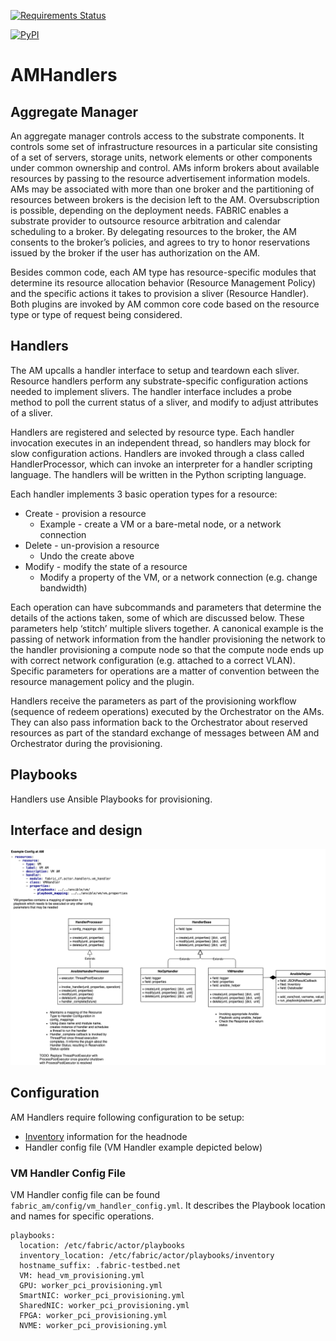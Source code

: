 [![Requirements Status](https://requires.io/github/fabric-testbed/AMHandlers/requirements.svg?branch=main)](https://requires.io/github/fabric-testbed/AMHandlers/requirements/?branch=main)

[![PyPI](https://img.shields.io/pypi/v/fabric-am-handlers?style=plastic)](https://pypi.org/project/fabric-am-handlers/)

# AMHandlers
## Aggregate Manager
An aggregate manager controls access to the substrate components. It controls some set of infrastructure resources in a particular site consisting of a set of servers, storage units, network elements or other components under common ownership and control. AMs inform brokers about available resources by passing to the resource advertisement information models. AMs may be associated with more than one broker and the partitioning of resources between brokers is the decision left to the AM. Oversubscription is possible, depending on the deployment needs.
FABRIC enables a substrate provider to outsource resource arbitration and calendar scheduling to a broker. By delegating resources to the broker, the AM consents to the broker’s policies, and agrees to try to honor reservations issued by the broker if the user has authorization on the AM. 

Besides common code, each AM type has resource-specific modules that determine its resource allocation behavior (Resource Management Policy) and the specific actions it takes to provision a sliver (Resource Handler). Both plugins are invoked by AM common core code based on the resource type or type of request being considered. 

## Handlers
The AM upcalls a handler interface to setup and teardown each sliver. Resource handlers perform any substrate-specific configuration actions needed to implement slivers. The handler interface includes a probe method to poll the current status of a sliver, and modify to adjust attributes of a sliver. 

Handlers are registered and selected by resource type. Each handler invocation executes in an independent thread, so handlers may block for slow configuration actions. Handlers are invoked through a class called HandlerProcessor, which can invoke an interpreter for a handler scripting language. The handlers will be written in the Python scripting language. 

Each handler implements 3 basic operation types for a resource:
- Create - provision a resource
  - Example - create a VM or a bare-metal node, or a network connection
- Delete - un-provision a resource
  - Undo the create above
- Modify - modify the state of a resource
  - Modify a property of the VM, or a network connection (e.g. change bandwidth)
  
Each operation can have subcommands and parameters that determine the details of the actions taken, some of which are discussed below. These parameters help ‘stitch’ multiple slivers together. A canonical example is the passing of network information from the handler provisioning the network to the handler provisioning a compute node so that the compute node ends up with correct network configuration (e.g. attached to a correct VLAN). Specific parameters for operations are a matter of convention between the resource management policy and the plugin. 

Handlers receive the parameters as part of the provisioning workflow (sequence of redeem operations) executed by the Orchestrator on the AMs. They can also pass information back to the Orchestrator about reserved resources as part of the standard exchange of messages between AM and Orchestrator during the provisioning.

## Playbooks
Handlers use Ansible Playbooks for provisioning.  

## Interface and design
![Class Diagram](./images/handlers.png)

## Configuration
AM Handlers require following configuration to be setup:
- [Inventory](./fabric_am/playbooks/inventory) information for the headnode 
- Handler config file (VM Handler example depicted below)
### VM Handler Config File
VM Handler config file can be found `fabric_am/config/vm_handler_config.yml`. 
It describes the Playbook location and names for specific operations. 
```
playbooks:
  location: /etc/fabric/actor/playbooks
  inventory_location: /etc/fabric/actor/playbooks/inventory
  hostname_suffix: .fabric-testbed.net
  VM: head_vm_provisioning.yml
  GPU: worker_pci_provisioning.yml
  SmartNIC: worker_pci_provisioning.yml
  SharedNIC: worker_pci_provisioning.yml
  FPGA: worker_pci_provisioning.yml
  NVME: worker_pci_provisioning.yml
```

